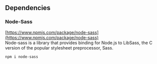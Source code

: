 ## Dependencies

### Node-Sass
[https://www.npmjs.com/package/node-sass](https://www.npmjs.com/package/node-sass)  
Node-sass is a library that provides binding for Node.js to LibSass, the C version of the popular stylesheet preprocessor, Sass.
```bash
npm i node-sass
```